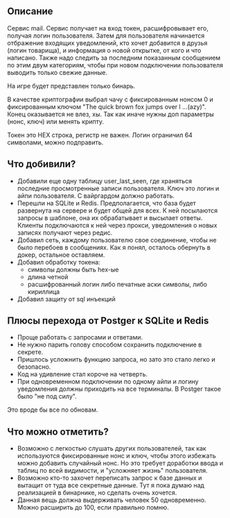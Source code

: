 ## Описание
Сервис mail. Сервис получает на вход токен, расшифровывает его, получая логин пользователя. Затем для пользователя начинается отбражение входящих уведомлений, кто хочет добавится в друзья (логин товарища), и информация о новой открытке, от кого и что написано. Также надо следить за последним показанным сообщением по этим двум категориям, чтобы при новом подключении пользователя выводить только свежие данные. 

На игре будет представлен только бинарь.

В качестве криптографии выбрал чачу с фиксированным нонсом 0 и фиксированным ключом "The quick brown fox jumps over l ...(azy)". Конец оказывается не влез, хы. Так как иначе нужны доп параметры (нонс, ключ) или менять крипту.

Токен это HEX строка, регистр не важен. Логин ограничил 64 символами, можно подправить.

## Что добивили?
- Добавили еще одну таблицу user_last_seen, где храняться последние просмотренные записи пользователя. Ключ это логин и айпи пользователя. С вайргардом должно работать.
- Перешли на SQLite и Redis. Предполагается, что база будет развернута на сервере и будет общей для всех. К ней посылаются запросы в шаблоне, она их обрабатывает и высылает ответы. Клиенты подключаются к ней через прокси, уведомления о новых записях получают через редис.
- Добавил сеть, каждому пользователю свое соединение, чтобы не было перебоев в сообщениях. Как я понял, осталось обернуть в докер, остальное оставляем.
- Добавил обработку токена: 
  - символы должны быть hex-ые
  - длина четной
  - расшифрованный логин либо печатные аски символы, либо кириллица
- Добавил защиту от sql инъекций

## Плюсы перехода от Postger к SQLite и Redis
- Проще работать с запросами и ответами.
- Не нужно парить голову способом сохранить подключение в секрете.
- Пришлось усложнить функцию запроса, но зато это стало легко и безопасно.
- Код на удивление стал короче на четверть.
- При одновременном подключении по одному айпи и логину уведомления должны приходить на все терминалы. В Postger такое было "не под силу".

Это вроде бы все по обновам. 

## Что можно отметить? 
- Возможно с легкостью слушать других пользователей, так как используются фиксированные нонс и ключ, чтобы этого избежать можно добавить случайный нонс. Но это требует доработки ввода и таблиц по всей видимости, и "усложняет жизнь" пользователя.
- Возможно кто-то захочет переписать запрос к базе данных и вытащит от туда все секретные данные. Тут я пока думаю над реализацией в бинарнике, но сделать очень хочется.
- Данная вещь должна выдерживать человек 50 одновременно. Можно расширить до 100, если правильно помню.

